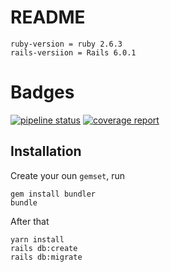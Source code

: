 # README

    ruby-version = ruby 2.6.3
    rails-versiion = Rails 6.0.1

# Badges
[![pipeline status](https://gitlab.com/MrBeean/beauty_crm/badges/master/pipeline.svg)](https://gitlab.com/MrBeean/beauty_crm/commits/master)
[![coverage report](https://gitlab.com/MrBeean/beauty_crm/badges/master/coverage.svg)](https://gitlab.com/MrBeean/beauty_crm/commits/master)

## Installation

Create your oun `gemset`, run
    
    gem install bundler
    bundle
    
After that    

    yarn install
    rails db:create
    rails db:migrate